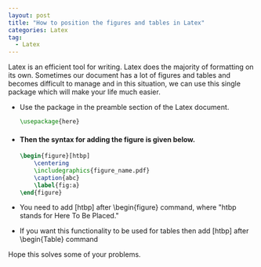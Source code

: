 ```yaml
---
layout: post
title: "How to position the figures and tables in Latex"
categories: Latex
tag: 
  - Latex
---
```




Latex is an efficient tool for writing. Latex does the majority of formatting on its own. Sometimes our document has a lot of figures and tables and becomes difficult to manage and in this situation, we can use this single package which will make your life much easier. 

* Use the package in the preamble section of the Latex document.

  ```latex
  \usepackage{here}
  ```

* #### Then the syntax for adding the figure is given below. 

  ```latex
  \begin{figure}[htbp]
      \centering
      \includegraphics{figure_name.pdf}
      \caption{abc}
      \label{fig:a}
  \end{figure}
  ```

* You need to add [htbp] after \begin{figure} command, where  "htbp stands for Here To Be Placed."

* If you want this functionality to be used for tables then  add [htbp] after \begin{Table} command

Hope this solves some of your problems. 